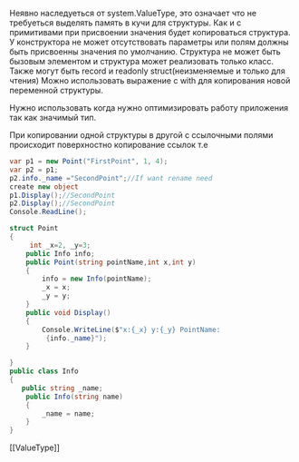 Неявно наследуеться от system.ValueType, это означает что не требуеться выделять память в кучи для структуры. Как и с примитивами при присвоении значения будет копироваться структура. 
У конструктора не может отсутствовать параметры или полям должны быть присвоенны значения по умолчанию.
Структура не может быть бызовым элементом и структура может реализовать только класс.
Также могут быть record и readonly struct(неизменяемые и только для чтения)
Можно использовать выражение с with для копирования новой переменной структуры.

Нужно использовать когда нужно оптимизировать работу приложения так как значимый тип.

При копировании одной структуры в другой с ссылочными полями происходит поверхностно копирование ссылок т.е
```C#
var p1 = new Point("FirstPoint", 1, 4);
var p2 = p1;
p2.info._name ="SecondPoint";//If want rename need 
create new object
p1.Display();//SecondPoint
p2.Display();//SecondPoint
Console.ReadLine();

struct Point 
{
     int _x=2, _y=3;
    public Info info;
    public Point(string pointName,int x,int y)
    {
        info = new Info(pointName);
        _x = x;
        _y = y; 
    }
    public void Display()
    {
        Console.WriteLine($"x:{_x} y:{_y} PointName:
         {info._name}");
    }

}
public class Info
{
   public string _name;
    public Info(string name)
    {
        _name = name;
    }
}
```
[[ValueType]]